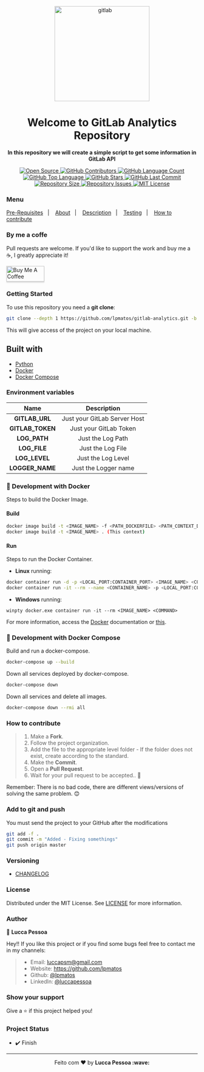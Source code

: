 <p align="center">
  <img alt="gitlab" src="https://natanfelles.github.io/assets/img_posts/gitlab.png" width="250px" float="center"/>
</p>

<h1 align="center">Welcome to GitLab Analytics Repository</h1>

<p align="center">
  <strong>In this repository we will create a simple script to get some information in GitLab API</strong>
</p>

<p align="center">
  <a href="https://github.com/lpmatos/gitlab-analytics">
    <img alt="Open Source" src="https://badges.frapsoft.com/os/v1/open-source.svg?v=102">
  </a>

  <a href="https://github.com/lpmatos/gitlab-analytics/graphs/contributors">
    <img alt="GitHub Contributors" src="https://img.shields.io/github/contributors/lpmatos/gitlab-analytics">
  </a>

  <a href="https://github.com/lpmatos/gitlab-analytics">
    <img alt="GitHub Language Count" src="https://img.shields.io/github/languages/count/lpmatos/gitlab-analytics">
  </a>

  <a href="https://github.com/lpmatos/gitlab-analytics">
    <img alt="GitHub Top Language" src="https://img.shields.io/github/languages/top/lpmatos/gitlab-analytics">
  </a>

  <a href="https://github.com/lpmatos/gitlab-analytics/stargazers">
    <img alt="GitHub Stars" src="https://img.shields.io/github/stars/lpmatos/gitlab-analytics?style=social">
  </a>

  <a href="https://github.com/lpmatos/gitlab-analytics/commits/master">
    <img alt="GitHub Last Commit" src="https://img.shields.io/github/last-commit/lpmatos/gitlab-analytics">
  </a>

  <a href="https://github.com/lpmatos/gitlab-analytics">
    <img alt="Repository Size" src="https://img.shields.io/github/repo-size/lpmatos/gitlab-analytics">
  </a>

  <a href="https://github.com/lpmatos/gitlab-analytics/issues">
    <img alt="Repository Issues" src="https://img.shields.io/github/issues/lpmatos/gitlab-analytics">
  </a>

  <a href="https://github.com/lpmatos/gitlab-analytics/blob/master/LICENSE">
    <img alt="MIT License" src="https://img.shields.io/github/license/lpmatos/gitlab-analytics">
  </a>
</p>

### Menu

<p align="left">
  <a href="#pre-requisites">Pre-Requisites</a>&nbsp;&nbsp;&nbsp;|&nbsp;&nbsp;&nbsp;
  <a href="#about">About</a>&nbsp;&nbsp;&nbsp;|&nbsp;&nbsp;&nbsp;
  <a href="#description">Description</a>&nbsp;&nbsp;&nbsp;|&nbsp;&nbsp;&nbsp;
  <a href="#testing">Testing</a>&nbsp;&nbsp;&nbsp;|&nbsp;&nbsp;&nbsp;
  <a href="#how-to-contribute">How to contribute</a>
</p>

### By me a coffe

Pull requests are welcome. If you'd like to support the work and buy me a ☕, I greatly appreciate it!

<a href="https://www.buymeacoffee.com/EatdMck" target="_blank"><img src="https://www.buymeacoffee.com/assets/img/custom_images/orange_img.png" alt="Buy Me A Coffee" style="height: 41px !important;width: 100px !important;box-shadow: 0px 3px 2px 0px rgba(190, 190, 190, 0.5) !important;-webkit-box-shadow: 0px 3px 2px 0px rgba(190, 190, 190, 0.5) !important;" ></a>

### Getting Started

To use this repository you need a **git clone**:

```bash
git clone --depth 1 https://github.com/lpmatos/gitlab-analytics.git -b master
```

This will give access of the project on your local machine.

## Built with

- [Python](https://www.python.org/)
- [Docker](https://docs.docker.com/)
- [Docker Compose](https://docs.docker.com/compose/)

### Environment variables

**Name**  |  **Description**
:---:  |  :---:
**GITLAB_URL**  |  Just your GitLab Server Host
**GITLAB_TOKEN**  |  Just your GitLab Token
**LOG_PATH**  |  Just the Log Path
**LOG_FILE**  |  Just the Log File
**LOG_LEVEL**  |  Just the Log Level
**LOGGER_NAME**  |  Just the Logger name

### 🐋 Development with Docker

Steps to build the Docker Image.

#### Build

```bash
docker image build -t <IMAGE_NAME> -f <PATH_DOCKERFILE> <PATH_CONTEXT_DOCKERFILE>
docker image build -t <IMAGE_NAME> . (This context)
```

#### Run

Steps to run the Docker Container.

* **Linux** running:

```bash
docker container run -d -p <LOCAL_PORT:CONTAINER_PORT> <IMAGE_NAME> <COMMAND>
docker container run -it --rm --name <CONTAINER_NAME> -p <LOCAL_PORT:CONTAINER_PORT> <IMAGE_NAME> <COMMAND>
```

* **Windows** running:

```
winpty docker.exe container run -it --rm <IMAGE_NAME> <COMMAND>
```

For more information, access the [Docker](https://docs.docker.com/) documentation or [this](docs/annotations/docker.md).

### 🐋 Development with Docker Compose

Build and run a docker-compose.

```bash
docker-compose up --build
```

Down all services deployed by docker-compose.

```bash
docker-compose down
```

Down all services and delete all images.

```bash
docker-compose down --rmi all
```

### How to contribute

>
> 1. Make a **Fork**.
> 2. Follow the project organization.
> 3. Add the file to the appropriate level folder - If the folder does not exist, create according to the standard.
> 4. Make the **Commit**.
> 5. Open a **Pull Request**.
> 6. Wait for your pull request to be accepted.. 🚀
>
Remember: There is no bad code, there are different views/versions of solving the same problem. 😊

### Add to git and push

You must send the project to your GitHub after the modifications

```bash
git add -f .
git commit -m "Added - Fixing somethings"
git push origin master
```

### Versioning

- [CHANGELOG](CHANGELOG.md)

### License

Distributed under the MIT License. See [LICENSE](LICENSE) for more information.

### Author

👤 **Lucca Pessoa**

Hey!! If you like this project or if you find some bugs feel free to contact me in my channels:

> * Email: luccapsm@gmail.com
> * Website: https://github.com/lpmatos
> * Github: [@lpmatos](https://github.com/lpmatos)
> * LinkedIn: [@luccapessoa](https://linkedin.com/in/luccapessoa)

### Show your support

Give a ⭐️ if this project helped you!

### Project Status

* ✔️ Finish

---

<p align="center">Feito com ❤️ by <strong>Lucca Pessoa :wave:</p>
